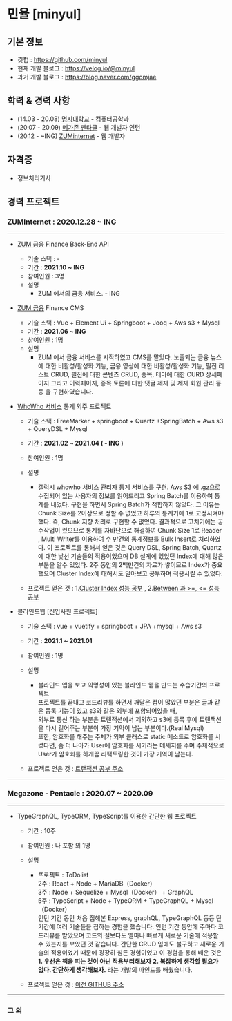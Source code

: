 # 민율 [minyul]

## 기본 정보

-   깃헙 : https://github.com/minyul
-   현재 개발 블로그 : https://velog.io/@minyul 
-   과거 개발 블로그 : https://blog.naver.com/ggomjae

## 학력 & 경력 사항

- (14.03 - 20.08) [명지대학교](https://www.mju.ac.kr/sites/mjukr/intro/intro.html) - 컴퓨터공학과
- (20.07 - 20.09) [메가존 펜타클](https://www.pentacle.co.kr/#MAIN) - 웹 개발자 인턴
- (20.12 -  ~ING) [ZUMinternet](https://zum.com/) - 웹 개발자 

## 자격증 

- 정보처리기사 


## 경력 프로젝트

### ZUMInternet   :  2020.12.28 ~ ING
---

-   [ZUM 금융](https://finance.zum.com/) Finance Back-End API
    -   기술 스택 : - 
    -   기간 : **2021.10 ~ ING** 
    -   참여인원 : 3명
    -   설명
        -    ZUM 에서의 금융 서비스. - ING
            

-   [ZUM 금융](https://finance.zum.com/) Finance CMS 
    -   기술 스택 : Vue + Element Ui + Springboot + Jooq + Aws s3 + Mysql 
    -   기간 : **2021.06 ~ ING** 
    -   참여인원 : 1명
    -   설명
        -    ZUM 에서 금융 서비스를 시작하였고 CMS를 맡았다. 노출되는 금융 뉴스에 대한 비활성/활성화 기능, 금융 영상에 대한 비활성/활성화 기능, 필진 리스트 CRUD, 필진에 대한 콘텐츠 CRUD,
             종목, 테마에 대한 CURD 상세페이지 그리고 이력페이지, 종목 토론에 대한 댓글 제재 및 제재 회원 관리 등등 을 구현하였습니다. 

-   [WhoWho 서비스](https://www.whowhocorp.com/ko/) 통계 외주 프로젝트 
    -   기술 스택 : FreeMarker + springboot + Quartz +SpringBatch + Aws s3 + QueryDSL + Mysql 
    -   기간 : **2021.02 ~ 2021.04 ( - ING )**
    -   참여인원 : 1명
    -   설명
        -   갤럭시 whowho 서비스 관리자 통계 서비스를 구현. Aws S3 에 .gz으로 수집되어 있는 사용자의 정보를 읽어드리고 Spring Batch를 이용하여 통계를 내었다.
            구현을 하면서 Spring Batch가 적합하지 않았다. 그 이유는 Chunk Size를 2이상으로 정할 수 없었고 하루의 통계기에 1로 고정시켜야했다. 즉, Chunk 지향 처리로 구현할 수 없었다.
            결과적으로 고치기에는 공수작업이 컸으므로 통계를 자바단으로 해결하여 Chunk Size 1로 Reader , Multi Writer를 이용하여 수 만건의 통계정보를 Bulk Insert로 처리하였다.
            이 프로젝트를 통해서 얻은 것은 Query DSL, Spring Batch, Quartz에 대한 낯선 기술들의 적용이었으며 DB 설계에 있었던 Index에 대해 많은 부분을 알수 있었다.
            2주 동안의 2백만건의 자료가 쌓이므로 Index가 중요했으며 Cluster Index에 대해서도 알아보고 공부하며 적용시킬 수 있었다.  

    - 프로젝트 얻은 것 :  1.[Cluster Index 성능 공부](https://velog.io/@minyul/Cluster-Index-vs-Non-Cluster-Index-%EC%9D%B4%EB%A1%A0-%EB%B0%8F-%EC%84%B1%EB%8A%A5-%EB%B9%84%EA%B5%90-JPA-MYSQL) , 2.[Between 과 >=, <= 성능 공부](https://velog.io/@minyul/Mysql-Query-Between-%EA%B3%BC-%EC%84%B1%EB%8A%A5-%EC%B0%A8%EC%9D%B4-%EB%B9%84%EA%B5%90-%EB%8D%94%EB%AF%B8%EB%8D%B0%EC%9D%B4%ED%84%B0-50%EB%A7%8C)



-   블라인드웹 [신입사원 프로젝트]
    -   기술 스택 : vue + vuetify + springboot + JPA +mysql + Aws s3 
    -   기간 : **2021.1 ~ 2021.01** 
    -   참여인원 : 1명
    -   설명
        -    블라인드 앱을 보고 익명성이 있는 블라인드 웹을 만드는 수습기간의 프로젝트 <br>
             프로젝트를 끝내고 코드리뷰를 하면서 깨달은 점이 많았던 부분은 글과 같은 등록 기능이 있고 s3와 같은 외부에 포함되어있을 때, <br>
             외부로 통신 하는 부분은 트랜잭션에서 제외하고 s3에 등록 후에 트랜잭션을 다시 걸어주는 부분이 가장 기억이 남는 부분이다.(Real Mysql) <br>
             또한, 암호화를 해주는 주체가 외부 클래스로 static 메소드로 암호화를 시켰다면, 좀 더 나아가 User에 암호화를 시키라는 메세지를 주며 주체적으로 
             User가 암호화를 하게끔 리팩토링한 것이 가장 기억이 남는다. <br>
        
    - 프로젝트 얻은 것 : [트랜잭션 공부 주소](https://blog.naver.com/ggomjae/222226571659) 
---
### Megazone - Pentacle   :  2020.07 ~ 2020.09
---
-   TypeGraphQL, TypeORM, TypeScript를 이용한 간단한 웹 프로젝트
    -   기간 : 10주
    -   참여인원 : 나 포함 외 1명 
    -   설명
        -   프로젝트 : ToDolist   <br>
            2주 : React + Node + MariaDB（Docker）<br>
            3주 : Node + Sequelize + Mysql（Docker） + GraphQL <br>
            5주 : TypeScript + Node + TypeORM + TypeGraphQL + Mysql（Docker）<br>
            인턴 기간 동안 처음 접해본 Express, graphQL, TypeGraphQL 등등 단기간에 여러 기술들을 접하는 경험을 했습니다. 인턴 기간 동안에 주마다 코드리뷰를 받았으며
            코드의 질보다도 얼마나 빠르게 새로운 기술에 적응할 수 있는지를 보았던 것 같습니다. 간단한 CRUD 임에도 불구하고 새로운 기술의 적용이었기 때문에 굉장히 힘든 경험이었고
            이 경험을 통해 배운 것은 **1. 우선은 책을 피는 것이 아닌 적용부터해보자**  **2. 복잡하게 생각할 필요가 없다. 간단하게 생각해보자.** 라는 개발의 마인드를 배웠습니다. 
            
    - 프로젝트 얻은 것 : [이전 GITHUB 주소](https://github.com/ggomjae/careerdirection2)
---

### 그 외


